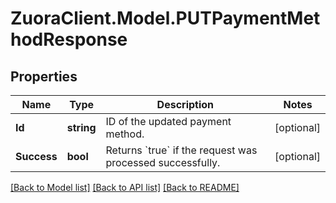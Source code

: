 # ZuoraClient.Model.PUTPaymentMethodResponse

## Properties

Name | Type | Description | Notes
------------ | ------------- | ------------- | -------------
**Id** | **string** | ID of the updated payment method.  | [optional] 
**Success** | **bool** | Returns &#x60;true&#x60; if the request was processed successfully.  | [optional] 

[[Back to Model list]](../README.md#documentation-for-models) [[Back to API list]](../README.md#documentation-for-api-endpoints) [[Back to README]](../README.md)

